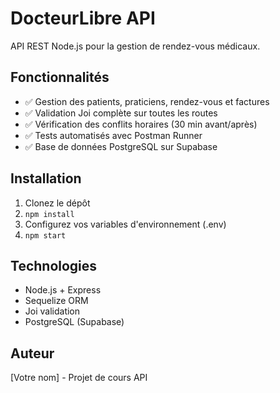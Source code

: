 # DocteurLibre API

API REST Node.js pour la gestion de rendez-vous médicaux.

## Fonctionnalités

- ✅ Gestion des patients, praticiens, rendez-vous et factures
- ✅ Validation Joi complète sur toutes les routes
- ✅ Vérification des conflits horaires (30 min avant/après)
- ✅ Tests automatisés avec Postman Runner
- ✅ Base de données PostgreSQL sur Supabase

## Installation

1. Clonez le dépôt
2. `npm install`
3. Configurez vos variables d'environnement (.env)
4. `npm start`

## Technologies

- Node.js + Express
- Sequelize ORM
- Joi validation
- PostgreSQL (Supabase)

## Auteur

[Votre nom] - Projet de cours API
